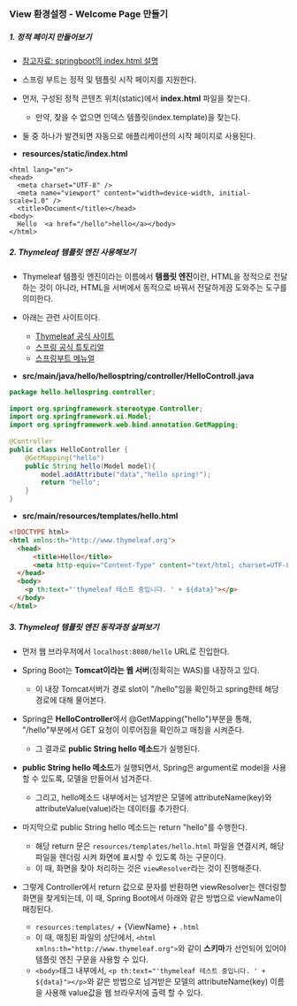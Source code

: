 ### View 환경설정 - Welcome Page 만들기

##### 1. 정적 페이지 만들어보기

- [참고자료: springboot의 index.html 설명](https://docs.spring.io/spring-boot/docs/current/reference/html/web.html#web)  

- 스프링 부트는 정적 및 템플릿 시작 페이지를 지원한다.  

- 먼저, 구성된 정적 콘텐츠 위치(static)에서 **index.html** 파일을 찾는다. 
	- 만약, 찾을 수 없으면 인덱스 템플릿(index.template)을 찾는다.  

- 둘 중 하나가 발견되면 자동으로 애플리케이션의 시작 페이지로 사용된다.  

- **resources/static/index.html**
```    
<html lang="en">  
<head>  
  <meta charset="UTF-8" />  
  <meta name="viewport" content="width=device-width, initial-scale=1.0" />  
  <title>Document</title></head>  
<body>  
  Hello  <a href="/hello">hello</a></body>  
</html>  
```


##### 2. Thymeleaf 템플릿 엔진 사용해보기

- Thymeleaf 템플릿 엔진이라는 이름에서 **템플릿 엔진**이란, HTML을 정적으로 전달하는 것이 아니라, HTML을 서버에서 동적으로 바꿔서 전달하게끔 도와주는 도구를 의미한다.

- 아래는 관련 사이트이다.
	- [Thymeleaf 공식 사이트](https://www.thymeleaf.org/)  
	- [스프링 공식 튜토리얼](https://spring.io/guides/gs/serving-web-content/)  
	- [스프링부트 메뉴얼](https://docs.spring.io/spring-boot/docs/2.3.1.RELEASE/reference/html/spring-boot-features.html#boot-features-spring-mvc-template-engines )

- **src/main/java/hello/hellosptring/controller/HelloControll.java**
```java
package hello.hellospring.controller;  
  
import org.springframework.stereotype.Controller;  
import org.springframework.ui.Model;  
import org.springframework.web.bind.annotation.GetMapping;  
   
@Controller  
public class HelloController {  
    @GetMapping("hello")    
    public String hello(Model model){
        model.addAttribute("data","hello spring!");
        return "hello";  
    }
}  
```  

- **src/main/resources/templates/hello.html**
```html
<!DOCTYPE html>   
<html xmlns:th="http://www.thymeleaf.org">  
  <head>
      <title>Hello</title>
	  <meta http-equiv="Content-Type" content="text/html; charset=UTF-8" />
  </head>  
  <body>  
    <p th:text="'thymeleaf 테스트 중입니다. ' + ${data}"></p>  
  </body>
</html>  
```  


##### 3. Thymeleaf 템플릿 엔진 동작과정 살펴보기

   - 먼저 웹 브라우저에서 `localhost:8080/hello` URL로 진입한다.

   - Spring Boot는 **Tomcat이라는 웹 서버**(정확히는 WAS)를 내장하고 있다.
	   - 이 내장 Tomcat서버가 경로 slot이 "/hello"임을 확인하고 spring한테 해당 경로에 대해 물어본다.  
   
   - Spring은 **HelloController**에서 @GetMapping("hello")부분을 통해, "/hello"부분에서 GET 요청이 이루어짐을 확인하고 매칭을 시켜준다. 
	   - 그 결과로 **public String hello 메소드**가 실행된다.
   
   - **public String hello 메소드**가 실행되면서, Spring은 argument로 model을 사용할 수 있도록, 모델을 만들어서 넘겨준다. 
	   - 그리고, hello메소드 내부에서는 넘겨받은 모델에 attributeName(key)와 attributeValue(value)라는 데이터를 추가한다.  
   
   - 마지막으로 public String hello 메소드는 return "hello"를 수행한다.
	   - 해당 return 문은 `resources/templates/hello.html` 파일을 연결시켜, 해당 파일을 렌더링 시켜 화면에 표시할 수 있도록 하는 구문이다. 
	   - 이 때, 화면을 찾아 처리하는 것은 `viewResolver`라는 것이 진행해준다.   
	
   - 그렇게 Controller에서 return 값으로 문자를 반환하면 viewResolver는 렌더링할 화면을 찾게되는데, 이 때, Spring Boot에서 아래와 같은 방법으로 viewName이 매칭된다.  
	   - `resources:templates/` + {ViewName} + `.html`
	   - 이 때, 매칭된 파일의 상단에서, `<html xmlns:th="http://www.thymeleaf.org">`와 같이 **스키마**가 선언되어 있어야 템플릿 엔진 구문을 사용할 수 있다.  
	   - `<body>`태그 내부에서, `<p th:text="'thymeleaf 테스트 중입니다. ' + ${data}"></p>`와 같은 방법으로 넘겨받은 모델의 attributeName(key) 이름을 사용해 value값을 웹 브라우저에 출력 할 수 있다.
